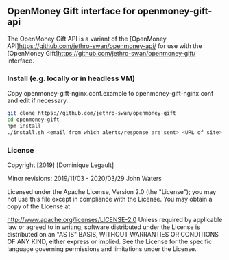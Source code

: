 ## OpenMoney Gift interface for openmoney-gift-api

The OpenMoney Gift API is a variant of the [OpenMoney API]https://github.com/jethro-swan/openmoney-api/ 
for use with the [OpenMoney Gift]https://github.com/jethro-swan/openmoney-gift/ interface.

### Install (e.g. locally or in headless VM)

Copy  openmoney-gift-nginx.conf.example  to  openmoney-gift-nginx.conf  and edit if necessary.


```sh
git clone https://github.com/jethro-swan/openmoney-gift
cd openmoney-gift
npm install
./install.sh <email from which alerts/response are sent> <URL of site>
```



### License

Copyright [2019] [Dominique Legault]

Minor revisions: 2019/11/03 - 2020/03/29 John Waters
  
Licensed under the Apache License, Version 2.0 (the "License"); you may not use this file except in compliance with the License. You may obtain a copy of the License at

http://www.apache.org/licenses/LICENSE-2.0
Unless required by applicable law or agreed to in writing, software distributed under the License is distributed on an "AS IS" BASIS, WITHOUT WARRANTIES OR CONDITIONS OF ANY KIND, either express or implied. See the License for the specific language governing permissions and limitations under the License.
